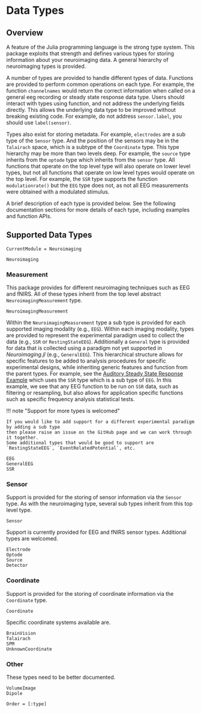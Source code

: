 # Data Types


## Overview

A feature of the Julia programming language is the strong type system.
This package exploits that strength and defines various types for storing
information about your neuroimaging data. A general hierarchy of neuroimaging types is provided.

A number of types are provided to handle different types of data.
Functions are provided to perform common operations on each type.
For example, the function `channelnames` would return the correct
information when called on a general eeg recording or steady state response data type.
Users should interact with types using function, and not address the underlying
fields directly. This allows the underlying data type to be improved without breaking
existing code. For example, do not address `sensor.label`, you should use `label(sensor)`.

Types also exist for storing metadata. For example, `electrodes`
are a sub type of the `Sensor` type. And the position
of the sensors may be in the `Talairach` space, which is a subtype of
the `Coordinate` type.
This type hierarchy may be more than two levels deep. For example,
the `source` type inherits from the `optode` type which inherits from the `sensor` type.
All functions that operate on the top level type will also operate on lower level types,
but not all functions that operate on low level types would operate on the top level.
For example, the `SSR` type supports the function `modulationrate()` but the `EEG` type does not,
as not all EEG measurements were obtained with a modulated stimulus.

A brief description of each type is provided below.
See the following documentation sections for more details of each type,
including examples and function APIs.


## Supported Data Types

```@meta
CurrentModule = Neuroimaging
```

```@docs
Neuroimaging
```


### Measurement

This package provides for different neuroimaging techniques such as EEG and fNIRS.
All of these types inherit from the top level abstract `NeuroimagingMeasurement` type.

```@docs
NeuroimagingMeasurement
```

Within the `NeuroimagingMeasurement` type a sub type is provided for each supported imaging modality (e.g., `EEG`).
Within each imaging modality, types are provided to represent the experimental paradigm used to collect the data (e.g., `SSR` or `RestingStateEEG`).
Additionally a `General` type is provided for data that is collected using a paradigm not yet supported in _Neuroimaging.jl_ (e.g., `GeneralEEG`).
This hierarchical structure allows for specific features to be added to  analysis procedures for specific experimental designs,
while inheriting generic features and function from the parent types.
For example, see the [Auditory Steady State Response Example](@ref) which uses the `SSR` type which is a sub type of `EEG`.
In this example, we see that any EEG function to be run on `SSR` data, such as filtering or resampling,
but also allows for application specific functions such as specific frequency analysis statistical tests.

!!! note "Support for more types is welcomed"

    If you would like to add support for a different experimental paradigm by adding a sub type
    then please raise an issue on the GitHub page and we can work through it together.
    Some additional types that would be good to support are `RestingStateEEG`, `EventRelatedPotential`, etc.

```@docs
EEG
GeneralEEG
SSR
```


### Sensor

Support is provided for the storing of sensor information via the `Sensor` type.
As with the neuroimaging type, several sub types inherit from this top level type.

```@docs
Sensor
```

Support is currently provided for EEG and fNIRS sensor types.
Additional types are welcomed.

```@docs
Electrode
Optode
Source
Detector
```


### Coordinate

Support is provided for the storing of coordinate information via the `Coordinate` type.

```@docs
Coordinate
```

Specific coordinate systems available are.

```@docs
BrainVision 
Talairach
SPM
UnknownCoordinate
```


### Other

These types need to be better documented.

```@docs
VolumeImage
Dipole
```


```@autodocs
Order = [:type]
```

